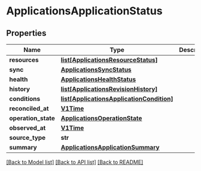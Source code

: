 # ApplicationsApplicationStatus

## Properties
Name | Type | Description | Notes
------------ | ------------- | ------------- | -------------
**resources** | [**list[ApplicationsResourceStatus]**](ApplicationsResourceStatus.md) |  | [optional] 
**sync** | [**ApplicationsSyncStatus**](ApplicationsSyncStatus.md) |  | [optional] 
**health** | [**ApplicationsHealthStatus**](ApplicationsHealthStatus.md) |  | [optional] 
**history** | [**list[ApplicationsRevisionHistory]**](ApplicationsRevisionHistory.md) |  | [optional] 
**conditions** | [**list[ApplicationsApplicationCondition]**](ApplicationsApplicationCondition.md) |  | [optional] 
**reconciled_at** | [**V1Time**](V1Time.md) |  | [optional] 
**operation_state** | [**ApplicationsOperationState**](ApplicationsOperationState.md) |  | [optional] 
**observed_at** | [**V1Time**](V1Time.md) |  | [optional] 
**source_type** | **str** |  | [optional] 
**summary** | [**ApplicationsApplicationSummary**](ApplicationsApplicationSummary.md) |  | [optional] 

[[Back to Model list]](../README.md#documentation-for-models) [[Back to API list]](../README.md#documentation-for-api-endpoints) [[Back to README]](../README.md)

